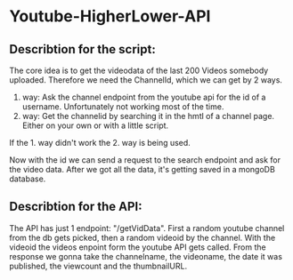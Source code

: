 # Youtube-HigherLower-API

## Describtion for the script:
  The core idea is to get the videodata of the last 200 Videos somebody uploaded.
  Therefore we need the ChannelId, which we can get by 2 ways.
  1. way: Ask the channel endpoint from the youtube api for the id of a username. Unfortunately not working most of the time.
  2. way: Get the channelid by searching it in the hmtl of a channel page. Either on your own or with a little script.
  
  If the 1. way didn't work the 2. way is being used.
  
  Now with the id we can send a request to the search endpoint and ask for the video data.
  After we got all the data, it's getting saved in a mongoDB database.

## Describtion for the API:
  The API has just 1 endpoint: "/getVidData". 
  First a random youtube channel from the db gets picked, then a random videoid by the channel.
  With the videoid the videos enpoint form the youtube API gets called. From the response we gonna take the channelname, the videoname, 
  the date it was published, the viewcount and the thumbnailURL. 
  
  


